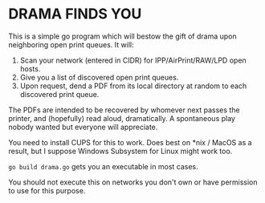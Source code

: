 # DRAMA FINDS YOU
This is a simple go program which will bestow the gift of drama upon neighboring open print queues. It will:

1. Scan your network (entered in CIDR) for IPP/AirPrint/RAW/LPD open hosts.
2. Give you a list of discovered open print queues.
3. Upon request, dend a PDF from its local directory at random to each discovered print queue.

The PDFs are intended to be recovered by whomever next passes the printer, and (hopefully) read aloud, dramatically. A spontaneous play nobody wanted but everyone will appreciate.

You need to install CUPS for this to work. Does best on *nix / MacOS as a result, but I suppose Windows Subsystem for Linux might work too.

`go build drama.go` gets you an executable in most cases.

You should not execute this on networks you don't own or have permission to use for this purpose.
